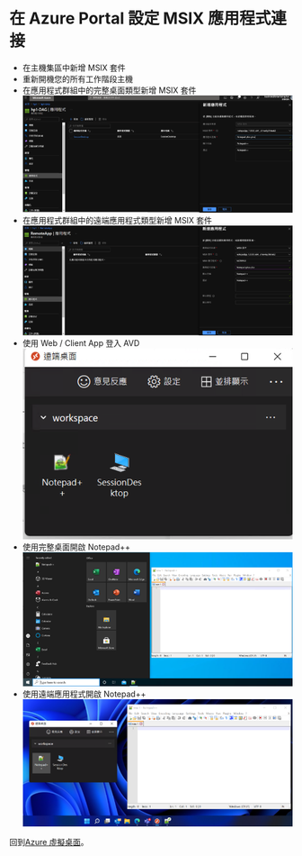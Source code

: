 # 在 Azure Portal 設定 MSIX 應用程式連接

- 在主機集區中新增 MSIX 套件<br>
- 重新開機您的所有工作階段主機<br>
- 在應用程式群組中的完整桌面類型新增 MSIX 套件<br>
![GITHUB](https://github.com/BrianHsing/Azure-Virtual-Desktop/blob/master/MSIX/applicationgroup-desktop-msix.png "applicationgroup-desktop-msix")<br>
- 在應用程式群組中的遠端應用程式類型新增 MSIX 套件<br>
![GITHUB](https://github.com/BrianHsing/Azure-Virtual-Desktop/blob/master/MSIX/applicationgroup-remoteapp-msix.png "applicationgroup-remoteapp-msix")<br>
- 使用 Web / Client App 登入 AVD<br>
![GITHUB](https://github.com/BrianHsing/Azure-Virtual-Desktop/blob/master/MSIX/msrdc-msix.png "msrdc-msix")<br>
- 使用完整桌面開啟 Notepad++<br>
![GITHUB](https://github.com/BrianHsing/Azure-Virtual-Desktop/blob/master/MSIX/msrdc-desktop-notepad.png "msrdc-desktop-notepad")<br>
- 使用遠端應用程式開啟 Notepad++<br>
![GITHUB](https://github.com/BrianHsing/Azure-Virtual-Desktop/blob/master/MSIX/msrdc-remoteapp-notepad.png "msrdc-remoteapp-notepad")<br>

回到[Azure 虛擬桌面](https://github.com/BrianHsing/Azure-Virtual-Desktop)。<br>